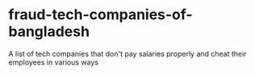 # fraud-tech-companies-of-bangladesh
A list of tech companies that don't pay salaries properly and cheat their employees in various ways
